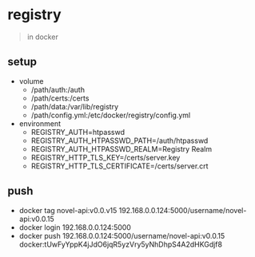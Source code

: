 # registry
> in docker

## setup
- volume
  - /path/auth:/auth
  - /path/certs:/certs
  - /path/data:/var/lib/registry
  - /path/config.yml:/etc/docker/registry/config.yml
- environment
  - REGISTRY_AUTH=htpasswd
  - REGISTRY_AUTH_HTPASSWD_PATH=/auth/htpasswd
  - REGISTRY_AUTH_HTPASSWD_REALM=Registry Realm
  - REGISTRY_HTTP_TLS_KEY=/certs/server.key
  - REGISTRY_HTTP_TLS_CERTIFICATE=/certs/server.crt

## push
- docker tag novel-api:v0.0.v15 192.168.0.0.124:5000/username/novel-api:v0.0.15
- docker login 192.168.0.0.124:5000
- docker push 192.168.0.0.124:5000/username/novel-api:v0.0.15
docker:tUwFyYppK4jJdO6jqR5yzVry5yNhDhpS4A2dHKGdjf8